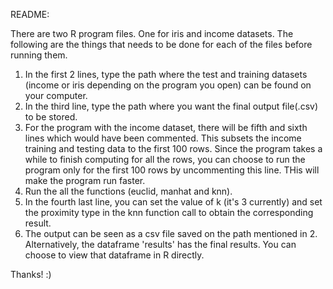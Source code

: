 README:

There are two R program files. One for iris and income datasets. The following are the things that needs to be done
for each of the files before running them.

1. In the first 2 lines, type the path where the test and training datasets (income or iris depending on the program you 
   open) can be found on your computer.
2. In the third line, type the path where you want the final output file(.csv) to be stored.
3. For the program with the income dataset, there will be fifth and sixth lines which would have been commented. This subsets the income training and testing 
   data to the first 100 rows. Since the program takes a while to finish computing for all the rows, you can choose to run the program only for the first 
   100 rows by uncommenting this line. THis will make the program run faster.
4. Run the all the functions (euclid, manhat and knn).
5. In the fourth last line, you can set the value of k (it's 3 currently) and set the proximity type in 
   the knn function call to obtain the corresponding result.
6. The output can be seen as a csv file saved on the path mentioned in 2. Alternatively, the dataframe 'results' 
   has the final results. You can choose to view that dataframe in R directly.


Thanks! :)